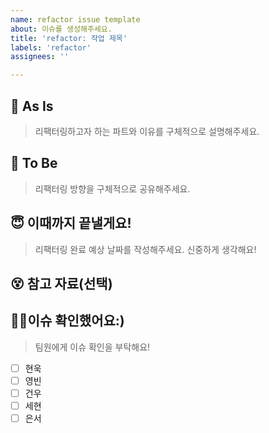 ```yaml
---
name: refactor issue template
about: 이슈를 생성해주세요.
title: 'refactor: 작업 제목'
labels: 'refactor'
assignees: ''

---
```


## 🤮 As Is
> 리팩터링하고자 하는 파트와 이유를 구체적으로 설명해주세요.

## 🤩 To Be
> 리팩터링 방향을 구체적으로 공유해주세요.

## 😇 이때까지 끝낼게요!
> 리팩터링 완료 예상 날짜를 작성해주세요. 신중하게 생각해요!

## 😵 참고 자료(선택)

## 🙇‍♀️이슈 확인했어요:)
> 팀원에게 이슈 확인을 부탁해요!
- [ ] 현욱
- [ ] 영빈
- [ ] 건우
- [ ] 세현
- [ ] 은서